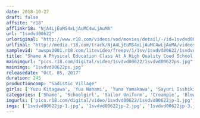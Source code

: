 ```yaml
---
date: 2018-10-27
draft: false
affsite: "r18"
afflinkr18: "NjA4LjEuMS4xLjAuMC4wLjAuMA"
url: "1svdvd00622"
urloriginal: "http://www.r18.com/videos/vod/movies/detail/-/id=1svdvd00622"
urlfinal: "http://media.r18.com/track/NjA4LjEuMS4xLjAuMC4wLjAuMA/videos/vod/movies/detail/-/id=1svdvd00622"
samplevid: "awspv3001.r18.com/litevideo/freepv/1/1sv/1svdvd00622/1svdvd00622_dmb_w.mp4"
title: "Shame A Physical Education Class At A High Quality Coed School Where Boys And Girls Get To Study The Physical Differences Between Their Bodies By Getting Naked 2"
mainimgurl: "pics.r18.com/digital/video/1svdvd00622/1svdvd00622ps.jpg"
mainimgs: "1svdvd00622ps.jpg"
releasedate: "Oct. 05, 2017"
duration: 245
productioncomp: "Sadistic Village"
girls: ['Yuzu Kitagawa', 'Yua Nanami', 'Yuna Yamakawa', 'Sayuri Isshiki', 'Ai Sena']
categories: ['Shame', 'Schoolgirl', 'Sailor Uniform', 'Creampie', 'Blowjob', 'Hi-Def']
imgurls: ['pics.r18.com/digital/video/1svdvd00622/1svdvd00622jp-1.jpg', 'pics.r18.com/digital/video/1svdvd00622/1svdvd00622jp-2.jpg', 'pics.r18.com/digital/video/1svdvd00622/1svdvd00622jp-3.jpg', 'pics.r18.com/digital/video/1svdvd00622/1svdvd00622jp-4.jpg', 'pics.r18.com/digital/video/1svdvd00622/1svdvd00622jp-5.jpg', 'pics.r18.com/digital/video/1svdvd00622/1svdvd00622jp-6.jpg', 'pics.r18.com/digital/video/1svdvd00622/1svdvd00622jp-7.jpg', 'pics.r18.com/digital/video/1svdvd00622/1svdvd00622jp-8.jpg', 'pics.r18.com/digital/video/1svdvd00622/1svdvd00622jp-9.jpg', 'pics.r18.com/digital/video/1svdvd00622/1svdvd00622jp-10.jpg', 'pics.r18.com/digital/video/1svdvd00622/1svdvd00622jp-11.jpg', 'pics.r18.com/digital/video/1svdvd00622/1svdvd00622jp-12.jpg', 'pics.r18.com/digital/video/1svdvd00622/1svdvd00622jp-13.jpg', 'pics.r18.com/digital/video/1svdvd00622/1svdvd00622jp-14.jpg', 'pics.r18.com/digital/video/1svdvd00622/1svdvd00622jp-15.jpg', 'pics.r18.com/digital/video/1svdvd00622/1svdvd00622jp-16.jpg', 'pics.r18.com/digital/video/1svdvd00622/1svdvd00622jp-17.jpg', 'pics.r18.com/digital/video/1svdvd00622/1svdvd00622jp-18.jpg', 'pics.r18.com/digital/video/1svdvd00622/1svdvd00622jp-19.jpg', 'pics.r18.com/digital/video/1svdvd00622/1svdvd00622jp-20.jpg']
imgs: ['1svdvd00622jp-1.jpg', '1svdvd00622jp-2.jpg', '1svdvd00622jp-3.jpg', '1svdvd00622jp-4.jpg', '1svdvd00622jp-5.jpg', '1svdvd00622jp-6.jpg', '1svdvd00622jp-7.jpg', '1svdvd00622jp-8.jpg', '1svdvd00622jp-9.jpg', '1svdvd00622jp-10.jpg', '1svdvd00622jp-11.jpg', '1svdvd00622jp-12.jpg', '1svdvd00622jp-13.jpg', '1svdvd00622jp-14.jpg', '1svdvd00622jp-15.jpg', '1svdvd00622jp-16.jpg', '1svdvd00622jp-17.jpg', '1svdvd00622jp-18.jpg', '1svdvd00622jp-19.jpg', '1svdvd00622jp-20.jpg']
---
```

